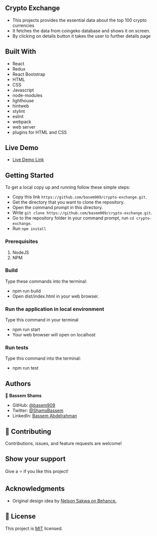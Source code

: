 ## Crypto Exchange
- This projects provides the essential data about the top 100 crypto currencies
- It fetches the data from coingeko database and shows it on screen.
- By clicking on details button it takes the user to further details page  

## Built With

- React
- Redux
- React Bootstrap
- HTML
- CSS
- Javascript
- node-modules
- lighthouse
- hintweb
- stylint
- eslint
- webpack
- web server
- plugins for HTML and CSS

## Live Demo

- [Live Demo Link]()

## Getting Started

To get a local copy up and running follow these simple steps:
- Copy this link `https://github.com/basem909/crypto-exchange.git`.
- Get the directory that you want to clone the repository.
- Open the command prompt in this directory.
- Write `git clone https://github.com/basem909/crypto-exchange.git`.
- Go to the repository folder in your command prompt, run `cd crypto-exchange`.
- Run `npm install`

### Prerequisites

1. NodeJS
2. NPM

### Build

Type these commands into the terminal:

- npm run build
- Open dist/index.html in your web browser.

### Run the application in local environment

Type this command in your terminal

- npm run start
- Your web browser will open on localhost

### Run tests

Type this command into the terminal:

- npm run test

## Authors

👤 **Bassem Shams**

- GitHub: [@basem909](https://github.com/basem909)
- Twitter: [@ShamsBassem](https://twitter.com/ShamsBassem)
- LinkedIn: [Bassem Abdelrahman](https://www.linkedin.com/in/bassem-shams-126a29134/)




## 🤝 Contributing

Contributions, issues, and feature requests are welcome!

## Show your support

Give a ⭐️ if you like this project!

## Acknowledgments

- Original design idea by [Nelson Sakwa on Behance. ](https://www.behance.net/sakwadesignstudio) 

## 📝 License

This project is [MIT](./MIT.md) licensed.